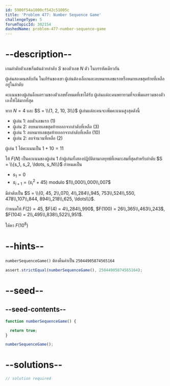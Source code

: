 ```yaml
---
id: 5900f54a1000cf542c51005c
title: 'Problem 477: Number Sequence Game'
challengeType: 5
forumTopicId: 302154
dashedName: problem-477-number-sequence-game
---
```


# --description--

เกมลำดับตัวเลขเริ่มต้นด้วยลำดับ $S$ ของตัวเลข $N$ ตัว ในบรรทัดเดียวกัน

ผู้เล่นสองคนสลับกัน ในเทิร์นของเขา ผู้เล่นต้องเลือกและลบหมายเลขแรกหรือหมายเลขสุดท้ายที่เหลืออยู่ในลำดับ

คะแนนของผู้เล่นคือผลรวมของตัวเลขทั้งหมดที่เขาได้รับ ผู้เล่นแต่ละคนพยายามที่จะเพิ่มผลรวมของตัวเองให้ได้มากที่สุด

หาก $N = 4$ และ $S = \\{1, 2, 10, 3\\}$ ผู้เล่นแต่ละคนจะเพิ่มคะแนนสูงสุดดังนี้

- ผู้เล่น 1: ลบตัวเลขแรก (1)
- ผู้เล่น 2: ลบหมายเลขสุดท้ายออกจากลำดับที่เหลือ (3)
- ผู้เล่น 1: ลบหมายเลขสุดท้ายออกจากลำดับที่เหลือ (10)
- ผู้เล่น 2: ลบจำนวนที่เหลือ (2)

ผู้เล่น 1 ได้คะแนนเป็น $1 + 10 = 11$

ให้ $F(N)$ เป็นคะแนนของผู้เล่น 1 ถ้าผู้เล่นทั้งสองปฏิบัติตามกลยุทธ์ที่เหมาะสมที่สุดสำหรับลำดับ $S = \\{s_1, s_2, \ldots, s_N\\}$ กำหนดเป็น

- $s_1 = 0$
- $s_{i + 1} = ({s_i}^2 + 45)$ modulo $1\\,000\\,000\\,007$

มีลำดับเป็น $S = \\{0, 45, 2\\,070, 4\\,284\\,945, 753\\,524\\,550, 478\\,107\\,844, 894\\,218\\,625, \ldots\\}$.

กำหนดให้ $F(2) = 45$, $F(4) = 4\\,284\\,990$, $F(100) = 26\\,365\\,463\\,243$, $F(104) = 2\\,495\\,838\\,522\\,951$.

ให้หา $F({10}^8)$

# --hints--

`numberSequenceGame()` ต้องคืนค่าเป็น `25044905874565164`

```js
assert.strictEqual(numberSequenceGame(), 25044905874565164);
```

# --seed--

## --seed-contents--

```js
function numberSequenceGame() {

  return true;
}

numberSequenceGame();
```

# --solutions--

```js
// solution required
```
